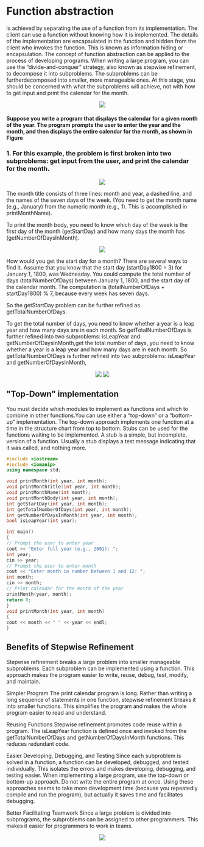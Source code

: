 # Function abstraction 
is achieved by separating the use of a function from its implementation. The client can use a function without knowing how it is implemented. The details of the implementation are encapsulated in the function and hidden from the client who invokes the function. This is known as information hiding or encapsulation. The concept of function abstraction can be applied to the process of developing programs.
When writing a large program, you can use the “divide-and-conquer” strategy, also known as stepwise refinement, to decompose it into subproblems. The subproblems can be furtherdecomposed into smaller, more manageable ones. At this stage, you should be concerned with what the subproblems will achieve, not with how to get input and print the calendar for the month.

<p align="center">
  <img src="https://user-images.githubusercontent.com/77514315/160249528-05361ce5-2570-4704-9bb8-32143bf94fc0.png">
</p>

#### Suppose you write a program that displays the calendar for a given month of the year. The program prompts the user to enter the year and the month, and then displays the entire calendar for the month, as shown in Figure

### 1. For this example, the problem is first broken into two subproblems: get input from the user, and print the calendar for the month.

<p align="center">
  <img src="https://user-images.githubusercontent.com/77514315/160249788-01d0f01f-9112-47b7-b441-8f1483011252.png">
</p>

The month title consists of three lines: month and year, a dashed line, and the names of the seven days of the week. (You need to get the month name (e.g., January) from the numeric month (e.g., 1). This is accomplished in printMonthName). 
  
To print the month body, you need to know which day of the week is the first day of the month (getStartDay) and how many days the month has (getNumberOfDaysInMonth).

<p align="center">
  <img src="https://user-images.githubusercontent.com/77514315/160250147-980ddd9d-86d7-4b2c-80b9-d9d5dfcd1090.png">
</p>

How would you get the start day for a month? There are several ways to find it. Assume that you know that the start day (startDay1800 = 3) for January 1, 1800, was Wednesday. You could compute the total number of days (totalNumberOfDays) between January 1, 1800, and the start day of the calendar month. The computation is (totalNumberOfDays + startDay1800) % 7, because every week has seven days.

So the getStartDay problem can be further refined as getTotalNumberOfDays.

To get the total number of days, you need to know whether a year is a leap year and how many days are in each month. So getTotalNumberOfDays is further refined into two subproblems:
isLeapYear and getNumberOfDaysInMonth,get the total number of days, you need to know whether a year is a leap year and how many days are in each month. So getTotalNumberOfDays is further refined into two subproblems: isLeapYear and getNumberOfDaysInMonth,

<p align="center">
  <img src="https://user-images.githubusercontent.com/77514315/160250298-4161b87d-ae1b-4f99-9b70-b4bfaffa524e.png">
  <img src="https://user-images.githubusercontent.com/77514315/160250316-8dc6b4d7-1fbb-4901-b725-02b31e159648.png">
</p>

## "Top-Down" implementation
You must decide which modules to implement as functions and which to combine in other
functions.You can use either a “top-down” or a “bottom-up” implementation. The top-down approach
implements one function at a time in the structure chart from top to bottom. Stubs can be used
for the functions waiting to be implemented. A stub is a simple, but incomplete, version of a
function. Usually a stub displays a test message indicating that it was called, and nothing more.

```cpp
#include <iostream>
#include <iomanip>
using namespace std;

void printMonth(int year, int month);
void printMonthTitle(int year, int month);
void printMonthName(int month);
void printMonthBody(int year, int month);
int getStartDay(int year, int month);
int getTotalNumberOfDays(int year, int month);
int getNumberOfDaysInMonth(int year, int month);
bool isLeapYear(int year);

int main()
{
// Prompt the user to enter year
cout << "Enter full year (e.g., 2001): ";
int year;
cin >> year;
// Prompt the user to enter month
cout << "Enter month in number between 1 and 12: ";
int month;
cin >> month;
// Print calendar for the month of the year
printMonth(year, month);
return 0;
}
void printMonth(int year, int month)
{
cout << month << " " << year << endl;
}
```

## Benefits of Stepwise Refinement

Stepwise refinement breaks a large problem into smaller manageable subproblems. Each subproblem
can be implemented using a function. This approach makes the program easier to
write, reuse, debug, test, modify, and maintain.

Simpler Program
The print calendar program is long. Rather than writing a long sequence of statements in one
function, stepwise refinement breaks it into smaller functions. This simplifies the program and
makes the whole program easier to read and understand.

Reusing Functions
Stepwise refinement promotes code reuse within a program. The isLeapYear function is defined
once and invoked from the getTotalNumberOfDays and getNumberOfDaysInMonth functions.
This reduces redundant code.

Easier Developing, Debugging, and Testing
Since each subproblem is solved in a function, a function can be developed, debugged, and
tested individually. This isolates the errors and makes developing, debugging, and testing
easier.
When implementing a large program, use the top-down or bottom-up approach. Do not write
the entire program at once. Using these approaches seems to take more development time (because
you repeatedly compile and run the program), but actually it saves time and facilitates debugging.

Better Facilitating Teamwork
Since a large problem is divided into subprograms, the subproblems can be assigned to other
programmers. This makes it easier for programmers to work in teams.

<p align="center">
  <img src="https://user-images.githubusercontent.com/77514315/160253822-1bff8b7f-edcc-4bb7-a5ba-b86f2dcd7c71.png">
</p>
